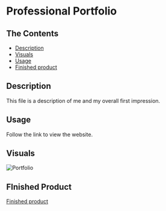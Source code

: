 # Professional Portfolio

## The Contents
- [Description](#description)
- [Visuals](#visuals)
- [Usage](#usage)
- [Finished product](#finished-product)


## Description
   This file is a description of me and my overall first impression.

## Usage 
 Follow the link to view the website.

## Visuals
![Portfolio](C:\Users\mchap\OneDrive\Bootcamp\Homework\professional-portfolio\portfolio.png.PNG)

## FInished Product
[Finished product](https://mchapm17.github.io/professional-portfolio/)